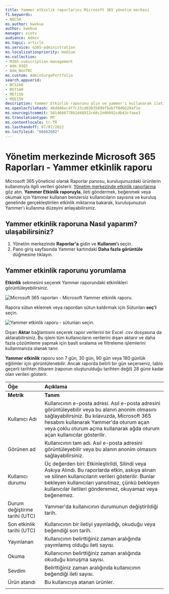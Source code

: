 ```yaml
---
title: Yammer etkinlik raporlarını Microsoft 365 yönetim merkezi
f1.keywords:
- NOCSH
ms.author: kwekua
author: kwekua
manager: scotv
audience: Admin
ms.topic: article
ms.service: o365-administration
ms.localizationpriority: medium
ms.collection:
- M365-subscription-management
- Adm_O365
- Adm_NonTOC
ms.custom: AdminSurgePortfolio
search.appverid:
- BCS160
- MST160
- MET150
- MOE150
description: Yammer Etkinlik raporunu alın ve yammer'ı kullanarak ileti göndermek, beğenmek veya okumak için kullanıcı sayısı hakkında daha fazla bilgi edinin.
ms.openlocfilehash: 46d846ec4f7c23cd03035899f9ab7f0d6b28af1e
ms.sourcegitcommit: 5014666778b2d48912c68c2e06992cdb43cfaee3
ms.translationtype: MT
ms.contentlocale: tr-TR
ms.lasthandoff: 07/07/2022
ms.locfileid: "66662602"
---
```

# <a name="microsoft-365-reports-in-the-admin-center---yammer-activity-report"></a>Yönetim merkezinde Microsoft 365 Raporları - Yammer etkinlik raporu

Microsoft 365 yöneticisi olarak Raporlar panosu, kuruluşunuzdaki ürünlerin kullanımıyla ilgili verileri gösterir. [Yönetim merkezinde etkinlik raporlarına](activity-reports.md) göz atın. **Yammer Etkinlik raporuyla**, ileti göndermek, beğenmek veya okumak için Yammer kullanan benzersiz kullanıcıların sayısına ve kuruluş genelinde gerçekleştirilen etkinlik miktarına bakarak, kuruluşunuzun Yammer'ı kullanma düzeyini anlayabilirsiniz. 
 
## <a name="how-do-i-get-to-the-yammer-activity-report"></a>Yammer etkinlik raporuna Nasıl yaparım? ulaşabilirsiniz?

1. Yönetim merkezinde **Raporlar'a** gidin ve **Kullanım'ı** seçin. 
2. Pano giriş sayfasında Yammer kartındaki **Daha fazla görüntüle** düğmesine tıklayın.

  
## <a name="interpret-the-yammer-activity-report"></a>Yammer etkinlik raporunu yorumlama

**Etkinlik** sekmesini seçerek Yammer raporundaki etkinlikleri görüntüleyebilirsiniz.

![Microsoft 365 raporları - Microsoft Yammer etkinlik raporu.](../../media/9b251183-c2b3-430c-ab2d-58bf11e7e3ae.png)

Rapora sütun eklemek veya rapordan sütun kaldırmak için Sütunları **seç'i** seçin.  

![Yammer etkinlik raporu - sütunları seçin.](../../media/7ef6351d-f7e9-4504-913d-2c2df9062bf6.png)

Dışarı **Aktar** bağlantısını seçerek rapor verilerini bir Excel .csv dosyasına da aktarabilirsiniz. Bu işlem tüm kullanıcıların verilerini dışarı aktarır ve daha fazla çözümleme yapmak için basit sıralama ve filtreleme işlemlerini kullanmanıza olanak tanır. 

**Yammer etkinlik** raporu son 7 gün, 30 gün, 90 gün veya 180 günlük eğilimler için görüntülenebilir. Ancak raporda belirli bir gün seçerseniz, tablo geçerli tarihten itibaren (raporun oluşturulduğu tarihten değil) 28 güne kadar olan verileri gösterir.
  
|Öğe|Açıklama|
|:-----|:-----|
|**Metrik**|**Tanım**|
|Kullanıcı Adı  <br/> |Kullanıcının e-posta adresi. Asıl e-posta adresini görüntüleyebilir veya bu alanın anonim olmasını sağlayabilirsiniz. Bu kılavuzda, Microsoft 365 hesabını kullanarak Yammer'da oturum açan veya çoklu oturum açma kullanarak ağda oturum açan kullanıcılar gösterilir. <br/> |
|Görünen ad  <br/> |Kullanıcının tam adı. Asıl e-posta adresini görüntüleyebilir veya bu alanın anonim olmasını sağlayabilirsiniz.  <br/> |
|Kullanıcı durumu  <br/> |Üç değerden biri: Etkinleştirildi, Silindi veya Askıya Alındı. Bu raporlarda etkin, askıya alınan ve silinen kullanıcıların verileri gösterilir. Bunlar bekleyen kullanıcıları yansıtmaz, çünkü bekleyen kullanıcılar iletileri gönderemez, okuyamaz veya beğenemez.  <br/> |
|Durum değiştirme tarihi (UTC)  <br/> |Yammer'da kullanıcının durumunun değiştirildiği tarih.  <br/> |
|Son etkinlik tarihi (UTC)  <br/> | Kullanıcının bir iletiyi yayınladığı, okuduğu veya beğendiği son tarih.  <br/> |
|Yayınlanan  <br/> |Kullanıcının belirttiğiniz zaman aralığında yayımlamış olduğu ileti sayısı. <br/>|
|Okuma  <br/> |Kullanıcının belirttiğiniz zaman aralığında okuduğu konuşma sayısı.  <br/> |
|Sevdim  <br/> |Belirttiğiniz zaman aralığında kullanıcının beğendiği ileti sayısı.  <br/>|
|Ürün atandı  <br/> |Bu kullanıcıya atanan ürünler.|
|||